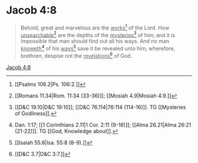 # Jacob 4:8

> Behold, great and marvelous are the <u>works</u>[^a] of the Lord. How <u>unsearchable</u>[^b] are the depths of the <u>mysteries</u>[^c] of him; and it is impossible that man should find out all his ways. And no man <u>knoweth</u>[^d] of his <u>ways</u>[^e] save it be revealed unto him; wherefore, brethren, despise not the <u>revelations</u>[^f] of God.

[Jacob 4:8](https://www.churchofjesuschrist.org/study/scriptures/bofm/jacob/4?lang=eng&id=p8#p8)


[^a]: [[Psalms 106.2|Ps. 106:2.]]
[^b]: [[Romans 11.34|Rom. 11:34 (33-36)]]; [[Mosiah 4.9|Mosiah 4:9.]]
[^c]: [[D&C 19.10|D&C 19:10]]; [[D&C 76.114|76:114 (114-16)]]. TG [[Mysteries of Godliness]].
[^d]: Dan. 1:17; [[1 Corinthians 2.11|1 Cor. 2:11 (9-16)]]; [[Alma 26.21|Alma 26:21 (21-22)]]. TG [[God, Knowledge about]].
[^e]: [[Isaiah 55.8|Isa. 55:8 (8-9).]]
[^f]: [[D&C 3.7|D&C 3:7.]]
